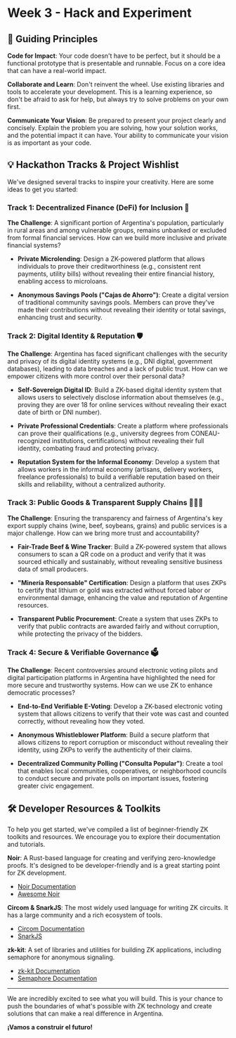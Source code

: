 # Week 3 - Hack and Experiment

## 📜 Guiding Principles

**Code for Impact**: Your code doesn't have to be perfect, but it should be a functional prototype that is presentable and runnable. Focus on a core idea that can have a real-world impact.

**Collaborate and Learn**: Don't reinvent the wheel. Use existing libraries and tools to accelerate your development. This is a learning experience, so don't be afraid to ask for help, but always try to solve problems on your own first.

**Communicate Your Vision**: Be prepared to present your project clearly and concisely. Explain the problem you are solving, how your solution works, and the potential impact it can have. Your ability to communicate your vision is as important as your code.

## 💡 Hackathon Tracks & Project Wishlist

We've designed several tracks to inspire your creativity. Here are some ideas to get you started:

### Track 1: Decentralized Finance (DeFi) for Inclusion 💸

**The Challenge**: A significant portion of Argentina's population, particularly in rural areas and among vulnerable groups, remains unbanked or excluded from formal financial services. How can we build more inclusive and private financial systems?

- **Private Microlending**: Design a ZK-powered platform that allows individuals to prove their creditworthiness (e.g., consistent rent payments, utility bills) without revealing their entire financial history, enabling access to microloans.

- **Anonymous Savings Pools ("Cajas de Ahorro")**: Create a digital version of traditional community savings pools. Members can prove they've made their contributions without revealing their identity or total savings, enhancing trust and security.

### Track 2: Digital Identity & Reputation 🛡️

**The Challenge**: Argentina has faced significant challenges with the security and privacy of its digital identity systems (e.g., DNI digital, government databases), leading to data breaches and a lack of public trust. How can we empower citizens with more control over their personal data?

- **Self-Sovereign Digital ID**: Build a ZK-based digital identity system that allows users to selectively disclose information about themselves (e.g., proving they are over 18 for online services without revealing their exact date of birth or DNI number).

- **Private Professional Credentials**: Create a platform where professionals can prove their qualifications (e.g., university degrees from CONEAU-recognized institutions, certifications) without revealing their full identity, combating fraud and protecting privacy.

- **Reputation System for the Informal Economy**: Develop a system that allows workers in the informal economy (artisans, delivery workers, freelance professionals) to build a verifiable reputation based on their skills and reliability, without a centralized authority.

### Track 3: Public Goods & Transparent Supply Chains 🍷🥩🌽

**The Challenge**: Ensuring the transparency and fairness of Argentina's key export supply chains (wine, beef, soybeans, grains) and public services is a major challenge. How can we bring more trust and accountability?

- **Fair-Trade Beef & Wine Tracker**: Build a ZK-powered system that allows consumers to scan a QR code on a product and verify that it was sourced ethically and sustainably, without revealing sensitive business data of small producers.

- **"Minería Responsable" Certification**: Design a platform that uses ZKPs to certify that lithium or gold was extracted without forced labor or environmental damage, enhancing the value and reputation of Argentine resources.

- **Transparent Public Procurement**: Create a system that uses ZKPs to verify that public contracts are awarded fairly and without corruption, while protecting the privacy of the bidders.

### Track 4: Secure & Verifiable Governance 🗳️

**The Challenge**: Recent controversies around electronic voting pilots and digital participation platforms in Argentina have highlighted the need for more secure and trustworthy systems. How can we use ZK to enhance democratic processes?

- **End-to-End Verifiable E-Voting**: Develop a ZK-based electronic voting system that allows citizens to verify that their vote was cast and counted correctly, without revealing how they voted.

- **Anonymous Whistleblower Platform**: Build a secure platform that allows citizens to report corruption or misconduct without revealing their identity, using ZKPs to verify the authenticity of their claims.

- **Decentralized Community Polling ("Consulta Popular")**: Create a tool that enables local communities, cooperatives, or neighborhood councils to conduct secure and private polls on important issues, fostering greater civic engagement.

## 🛠️ Developer Resources & Toolkits

To help you get started, we've compiled a list of beginner-friendly ZK toolkits and resources. We encourage you to explore their documentation and tutorials.

**Noir**: A Rust-based language for creating and verifying zero-knowledge proofs. It's designed to be developer-friendly and is a great starting point for ZK development.
- [Noir Documentation](https://noir-lang.org/docs)
- [Awesome Noir](https://github.com/noir-lang/awesome-noir)

**Circom & SnarkJS**: The most widely used language for writing ZK circuits. It has a large community and a rich ecosystem of tools.
- [Circom Documentation](https://docs.circom.io/)
- [SnarkJS](https://github.com/iden3/snarkjs)

**zk-kit**: A set of libraries and utilities for building ZK applications, including semaphore for anonymous signaling.
- [zk-kit Documentation](https://zkkit.org/)
- [Semaphore Documentation](https://docs.semaphore.pse.dev/guides/proofs)

---

We are incredibly excited to see what you will build. This is your chance to push the boundaries of what's possible with ZK technology and create solutions that can make a real difference in Argentina.

**¡Vamos a construir el futuro!**
